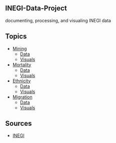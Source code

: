 ## INEGI-Data-Project
documenting, processing, and visualing INEGI data

## Topics
- [Mining](https://github.com/aangelsalazarr/INEGI-Data-Project/blob/main/inegi_mining.py)
  - [Data]()
  - [Visuals]()
- [Mortality](https://github.com/aangelsalazarr/INEGI-Data-Project/blob/main/inegi_mortality.py)
  - [Data]()
  - [Visuals]()
- [Ethnicity](https://github.com/aangelsalazarr/INEGI-Data-Project/blob/main/inegi_ethnicity.py)
  - [Data]()
  - [Visuals]()
- [Migration](https://github.com/aangelsalazarr/INEGI-Data-Project/blob/main/inegi_migration.py)
  - [Data]()
  - [Visuals]()

## Sources
- [INEGI](http://en.www.inegi.org.mx/temas/)
